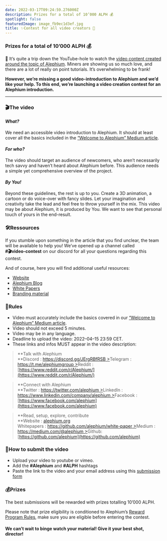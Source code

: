 ```yaml
---
date: 2022-03-17T09:24:59.276000Z
description: Prizes for a total of 10’000 ALPH 💰
spotlight: false
featuredImage: image_fb9ec1d3ef.jpg
title: ✨Contest for all video creators 🚀
---
```


### Prizes for a total of 10’000 ALPH 💰

🐰 It’s quite a trip down the YouTube-hole to watch the [video content created around the topic of Alephium](https://www.youtube.com/results?search_query=alephium). Miners are showing us so much love, and there are a lot of really on point tutorials. It’s overwhelming to be frank!

**However, we’re missing a good video-introduction to Alephium and we’d like your help. To this end, we’re launching a video creation contest for an Alephium introduction.**

---

### 🎬The video

#### _What?_

We need an accessible video introduction to Alephium. It should at least cover all the basics included in the [“Welcome to Alephium” Medium article](/news/post/welcome-to-alephium-alph-48dfb72aa458).

#### _For who?_

The video should target an audience of newcomers, who aren’t necessarily tech savvy and haven’t heard about Alephium before. This audience needs a simple yet comprehensive overview of the project.

#### _By You!_

Beyond these guidelines, the rest is up to you. Create a 3D animation, a cartoon or do voice-over with fancy slides. Let your imagination and creativity take the lead and feel free to throw yourself in the mix. This video may be about Alephium, it is produced by You. We want to see that personal touch of yours in the end-result.

### 🛠️Ressources

If you stumble upon something in the article that you find unclear, the team will be available to help you! We’ve opened up a channel called   
**\#🎬video-contest** on our discord for all your questions regarding this contest.

And of course, here you will find additional useful resources:

- [Website](/)
- [Alephium Blog](https://medium.com/@alephium)
- [White Papers](https://github.com/alephium/white-paper)
- [Branding material](https://github.com/alephium/alephium-brand-guide)

### 📝Rules

- Video must accurately include the basics covered in our [“Welcome to Alephium” Medium article](/news/post/welcome-to-alephium-alph-48dfb72aa458).
- Video should not exceed 5 minutes.
- Video may be in any language.
- Deadline to upload the video: 2022–04–15 23:59 CET.
- These links and infos MUST appear in the video description:

> **Talk with Alephium  
> **Discord : [https://discord.gg/JErgRBfRSB >](https://discord.gg/JErgRBfRSB)Telegram : [https://t.me/alephiumgroup >](https://t.me/alephiumgroup)Reddit : [https://www.reddit.com/r/Alephium/](https://www.reddit.com/r/Alephium/)

> **Connect with Alephium  
> **Twitter : [https://twitter.com/alephium >](https://twitter.com/alephium)LinkedIn : [https://www.linkedin.com/company/alephium >](https://www.linkedin.com/company/alephium)Facebook : [https://www.facebook.com/alephium](https://www.facebook.com/alephium)

> **Read, setup, explore, contribute  
> **Website : [alephium.org](/) <br/> Whitepapers : [https://github.com/alephium/white-paper >](https://github.com/alephium/white-paper)Medium : [https://medium.com/@alephium >](https://medium.com/@alephium)Github: [https://github.com/alephium](https://github.com/alephium)

### 🎥How to submit the video

- Upload your video to youtube or vimeo.
- Add the **\#Alephium** and **\#ALPH** hashtags
- Paste the link to the video and your email address using this [submission form](https://forms.gle/LeNyEbX1KL5ZoJkLA)

### 💰Prizes

The best submissions will be rewarded with prizes totalling 10’000 ALPH.

Please note that prize eligibility is conditioned to Alephium’s [Reward Program Rules](https://github.com/alephium/community/blob/master/RewardProgramRules.md), make sure you are eligible before entering the contest.

#### **We can’t wait to binge watch your material! Give it your best shot, director!**
